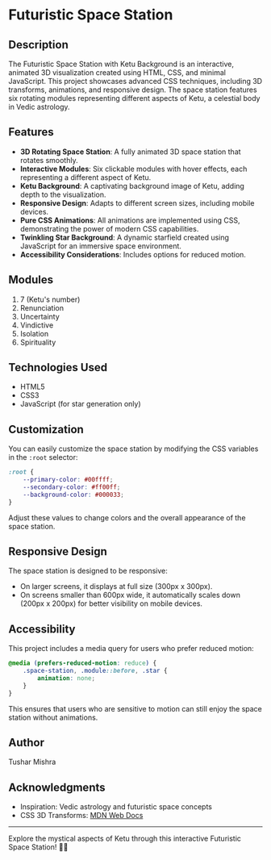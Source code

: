# Futuristic Space Station 

## Description

The Futuristic Space Station with Ketu Background is an interactive, animated 3D visualization created using HTML, CSS, and minimal JavaScript. This project showcases advanced CSS techniques, including 3D transforms, animations, and responsive design. The space station features six rotating modules representing different aspects of Ketu, a celestial body in Vedic astrology.

## Features

- **3D Rotating Space Station**: A fully animated 3D space station that rotates smoothly.
- **Interactive Modules**: Six clickable modules with hover effects, each representing a different aspect of Ketu.
- **Ketu Background**: A captivating background image of Ketu, adding depth to the visualization.
- **Responsive Design**: Adapts to different screen sizes, including mobile devices.
- **Pure CSS Animations**: All animations are implemented using CSS, demonstrating the power of modern CSS capabilities.
- **Twinkling Star Background**: A dynamic starfield created using JavaScript for an immersive space environment.
- **Accessibility Considerations**: Includes options for reduced motion.

## Modules

1. 7 (Ketu's number)
2. Renunciation
3. Uncertainty
4. Vindictive
5. Isolation
6. Spirituality

## Technologies Used

- HTML5
- CSS3
- JavaScript (for star generation only)



## Customization

You can easily customize the space station by modifying the CSS variables in the `:root` selector:

```css
:root {
    --primary-color: #00ffff;
    --secondary-color: #ff00ff;
    --background-color: #000033;
}
```

Adjust these values to change colors and the overall appearance of the space station.

## Responsive Design

The space station is designed to be responsive:

- On larger screens, it displays at full size (300px x 300px).
- On screens smaller than 600px wide, it automatically scales down (200px x 200px) for better visibility on mobile devices.

## Accessibility

This project includes a media query for users who prefer reduced motion:

```css
@media (prefers-reduced-motion: reduce) {
    .space-station, .module::before, .star {
        animation: none;
    }
}
```

This ensures that users who are sensitive to motion can still enjoy the space station without animations.


## Author

Tushar Mishra

## Acknowledgments

- Inspiration: Vedic astrology and futuristic space concepts
- CSS 3D Transforms: [MDN Web Docs](https://developer.mozilla.org/en-US/docs/Web/CSS/transform-function/rotate3d)

---

Explore the mystical aspects of Ketu through this interactive Futuristic Space Station! 🚀✨